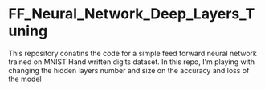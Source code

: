 # FF_Neural_Network_Deep_Layers_Tuning
This repository conatins the code for a simple feed forward neural network trained on MNIST Hand written digits dataset. In this repo, I'm playing with changing the hidden layers number and size on the accuracy and loss of the model

